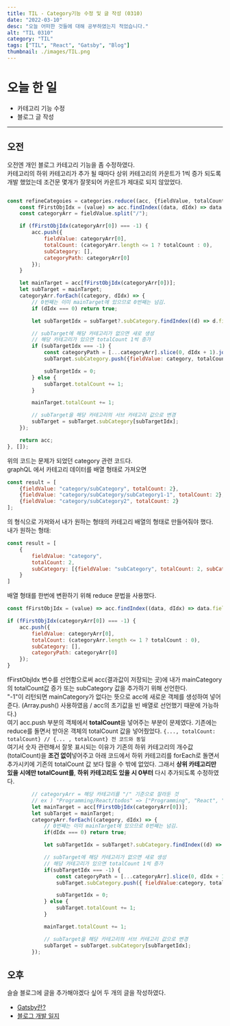 ```yaml
---
title: TIL - Category기능 수정 및 글 작성 (0310) 
date: "2022-03-10"
desc: "오늘 어떠한 것들에 대해 공부하였는지 적었습니다."
alt: "TIL 0310"
category: "TIL"
tags: ["TIL", "React", "Gatsby", "Blog"]
thumbnail: ./images/TIL.png
---
```


# 오늘 한 일

- 카테고리 기능 수정
- 블로그 글 작성

---

## 오전

오전엔 개인 블로그 카테고리 기능을 좀 수정하였다.  
카테고리의 하위 카테고리가 추가 될 때마다 상위 카테고리의 카운트가 1씩 증가 되도록 개발 했었는데 조건문 몇개가 잘못되어 카운트가 제대로 되지 않았었다.

```javascript

const refineCategoies = categories.reduce((acc, {fieldValue, totalCount}, idx) => {
    const fFirstObjIdx = (value) => acc.findIndex((data, dIdx) => data.fieldValue !== undefined && data.fieldValue === value);
    const categoryArr = fieldValue.split("/");

    if (fFirstObjIdx(categoryArr[0]) === -1) {
        acc.push({
            fieldValue: categoryArr[0],
            totalCount: (categoryArr.length <= 1 ? totalCount : 0),
            subCategory: [],
            categoryPath: categoryArr[0]
        });
    }

    let mainTarget = acc[fFirstObjIdx(categoryArr[0])];
    let subTarget = mainTarget;
    categoryArr.forEach((category, dIdx) => {
        // 0번째는 이미 mainTarget에 있으므로 0번째는 넘김.
        if (dIdx === 0) return true;

        let subTargetIdx = subTarget?.subCategory.findIndex((d) => d.fieldValue !== undefined && d.fieldValue === category) || -1;

        // subTarget에 해당 카테고리가 없으면 새로 생성
        // 해당 카테고리가 있으면 totalCount 1씩 증가
        if (subTargetIdx === -1) {
            const categoryPath = [...categoryArr].slice(0, dIdx + 1).join("/");
            subTarget.subCategory.push({fieldValue: category, totalCount, subCategory: [], categoryPath});

            subTargetIdx = 0;
        } else {
            subTarget.totalCount += 1;
        }

        mainTarget.totalCount += 1;

        // subTarget을 해당 카테고리의 서브 카테고리 값으로 변경
        subTarget = subTarget.subCategory[subTargetIdx];
    });

    return acc;
}, []);

```

위의 코드는 문제가 되었던 category 관련 코드다.  
graphQL 에서 카테고리 데이터를 배열 형태로 가져오면

```javascript
const result = [
    {fieldValue: "category/subCategory", totalCount: 2},
    {fieldValue: "category/subCategory/subCategory1-1", totalCount: 2},
    {fieldValue: "category/subCategory2", totalCount: 2}
];
```

의 형식으로 가져와서 내가 원하는 형태의 카테고리 배열의 형태로 만들어줘야 했다.  
내가 원하는 형태:

```javascript
const result = [
    {
        fieldValue: "category",
        totalCount: 2,
        subCategory: [{fieldValue: "subCategory", totalCount: 2, subCategory: []}]
    }
]
```
배열 형태를 한번에 변환하기 위해 reduce 문법을 사용했다.  
```javascript
const fFirstObjIdx = (value) => acc.findIndex((data, dIdx) => data.fieldValue !== undefined && data.fieldValue === value);

if (fFirstObjIdx(categoryArr[0]) === -1) {
    acc.push({
        fieldValue: categoryArr[0],
        totalCount: (categoryArr.length <= 1 ? totalCount : 0),
        subCategory: [],
        categoryPath: categoryArr[0]
    });
}
```
fFirstObjIdx 변수를 선언함으로써 acc(결과값이 저장되는 곳)에 내가 mainCategory의 totalCount값 증가 또는 subCategory 값을 추가하기 위해 선언한다.  
"-1"이 리턴되면 mainCategory가 없다는 뜻으로 acc에 새로운 객체를 생성하여 넣어준다. (Array.push() 사용하였음 / acc의 초기값을 빈 배열로 선언했기 때문에 가능하다.)  
여기 acc.push 부분의 객체에서 **totalCount**을 넣어주는 부분이 문제였다. 기존에는 reduce를 돌면서 받아온 객체의 totalCount 값을 넣어줬었다. `{..., totalCount: totalCount} // {... , totalCount} 전 코드와 동일`  
여기서 숫자 관련해서 잘못 표시되는 이유가 기존의 하위 카테고리의 개수값(totalCount)을 **조건 없이**넣어주고
아래 코드에서 하위 카테고리를 forEach로 돌면서 추가시키에 기존의 totalCount 값 보다 많을 수 밖에 없었다.
그래서 **상위 카테고리만 있을 시에만 totalCount를**, **하위 카테고리도 있을 시 0부터** 다시 추가되도록 수정하였다.

```javascript
        // categoryArr = 해당 카테고리를 "/" 기준으로 잘라둔 것
        // ex ) "Programming/React/todos" => ["Programming", "React", "todos"]
        let mainTarget = acc[fFirstObjIdx(categoryArr[0])];
        let subTarget = mainTarget;
        categoryArr.forEach((category, dIdx) => {
            // 0번째는 이미 mainTarget에 있으므로 0번째는 넘김.
            if(dIdx === 0) return true;

            let subTargetIdx = subTarget?.subCategory.findIndex((d) => d.fieldValue !== undefined && d.fieldValue === category) || -1;

            // subTarget에 해당 카테고리가 없으면 새로 생성
            // 해당 카테고리가 있으면 totalCount 1씩 증가
            if(subTargetIdx === -1) {
                const categoryPath = [...categoryArr].slice(0, dIdx + 1).join("/");
                subTarget.subCategory.push({ fieldValue:category, totalCount, subCategory:[], categoryPath });

                subTargetIdx = 0;
            } else {
                subTarget.totalCount += 1;
            }

            mainTarget.totalCount += 1;

            // subTarget을 해당 카테고리의 서브 카테고리 값으로 변경
            subTarget = subTarget.subCategory[subTargetIdx];
        });

```

## 오후

슬슬 블로그에 글을 추가해야겠다 싶어 두 개의 글을 작성하였다.

- [Gatsby란?](/Programming-language/Javascript/Gatsby/Gatsby란/)
- [블로그 개발 일지](/개발일지/블로그/블로그-개발일지/)
